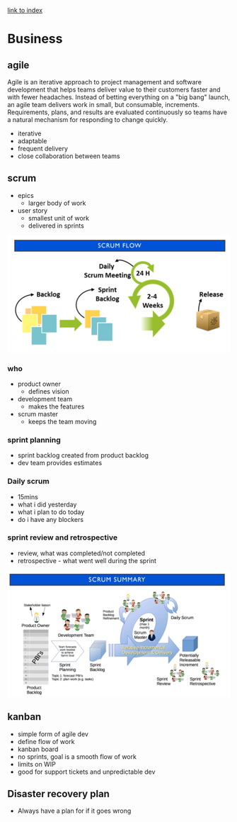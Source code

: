 [link to index](/readme.md)  
# Business

## agile
Agile is an iterative approach to project management and software development that helps teams deliver value to their customers faster and with fewer headaches. Instead of betting everything on a "big bang" launch, an agile team delivers work in small, but consumable, increments. Requirements, plans, and results are evaluated continuously so teams have a natural mechanism for responding to change quickly.
- iterative
- adaptable
- frequent delivery
- close collaboration between teams

## scrum
- epics
    - larger body of work
- user story
    - smallest unit of work
    - delivered in sprints

![scrum flow](/Documentation/resources/jira/scrum_flow.png)  

### who
- product owner
    - defines vision
- development team
    - makes the features
- scrum master
    - keeps the team moving

### sprint planning
- sprint backlog created from product backlog
- dev team provides estimates

### Daily scrum
- 15mins
- what i did yesterday
- what i plan to do today
- do i have any blockers

### sprint review and retrospective
- review, what was completed/not completed
- retrospective - what went well during the sprint

![scrum_summary](/Documentation/resources/jira/scrum_summary.png)  


## kanban
- simple form of agile dev
- define flow of work
- kanban board
- no sprints, goal is a smooth flow of work
- limits on WIP
- good for support tickets and unpredictable dev

## Disaster recovery plan
- Always have a plan for if it goes wrong